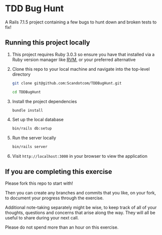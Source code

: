 # TDD Bug Hunt

A Rails 7.1.5 project containing a few bugs to hunt down and broken tests to fix!

## Running this project locally

1. This project requires Ruby 3.0.3 so ensure you have that installed via a Ruby version manager like [RVM](https://rvm.io/), or your preferred alternative
2. Clone this repo to your local machine and navigate into the top-level directory

   ```bash
   git clone git@github.com:Scandotcom/TDDBugHunt.git

   cd TDDBugHunt
   ```

3. Install the project dependencies
   ```bash
   bundle install
   ```
4. Set up the local database
   ```bash
   bin/rails db:setup
   ```
5. Run the server locally
   ```bash
   bin/rails server
   ```
6. Visit `http://localhost:3000` in your browser to view the application

## If you are completing this exercise

Please fork this repo to start with!

Then you can create any branches and commits that you like, on your fork, to document your progress through the exercise.

Additional note-taking separately might be wise, to keep track of all of your thoughts, questions and concerns that arise along the way. They will all be useful to share during your next call.

Please do not spend more than an hour on this exercise.
